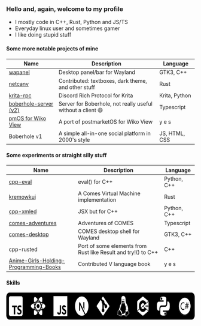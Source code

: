 ### Hello and, again, welcome to my profile

- I mostly code in C++, Rust, Python and JS/TS
- Everyday linux user and sometimes gamer
- I like doing stupid stuff

#### Some more notable projects of mine

|Name|Description|Language|
|----|-----------|--------|
|[wapanel](https://github.com/Firstbober/wapanel)|Desktop panel/bar for Wayland|GTK3, C++|
|[netcanv](https://github.com/liquidev/netcanv)|Contributed: textboxes, dark theme, and other stuff|Rust|
|[krita-rpc](https://github.com/Firstbober/krita-rpc)|Discord Rich Protocol for Krita|Krita, Python|
|[boberhole-server (v2)](https://github.com/Firstbober/boberhole-server)|Server for Boberhole, not really useful without a client 😄|Typescript|
|[pmOS for Wiko View](https://wiki.postmarketos.org/wiki/Wiko_View_(wiko-v12bnlite))| A port of postmarketOS for Wiko View| y e s |
|Boberhole v1|A simple all-in-one social platform in 2000's style|JS, HTML, CSS|

#### Some experiments or straight silly stuff

|Name|Description|Language|
|----|-----------|--------|
|[cpp-eval](https://github.com/Firstbober/cpp-eval)|eval() for C++|Python, C++|
|[kremowkuj](https://github.com/Firstbober/kremowkuj)|A Comes Virtual Machine implementation|Rust|
|[cpp-xmled](https://github.com/Firstbober/cppxmled)|JSX but for C++|Python, C++|
|[comes-adventures](https://github.com/comes-group/comes-adventures)|Adventures of COMES|Typescript|
|[comes-desktop](https://github.com/comes-group/desktop)|COMES desktop shell for Wayland|GTK3, C++|
|cpp-rusted|Port of some elements from Rust like Result and try!() to C++|C++|
|[Anime-Girls-Holding-Programming-Books](https://github.com/cat-milk/Anime-Girls-Holding-Programming-Books)|Contributed V language book| y e s |

#### Skills

<img align="left" height="72px" src="./logos.svg">
<br />

<!--
**Firstbober/Firstbober** is a ✨ _special_ ✨ repository because its `README.md` (this file) appears on your GitHub profile.

Here are some ideas to get you started:

- 🔭 I’m currently working on ...
- 🌱 I’m currently learning ...
- 👯 I’m looking to collaborate on ...
- 🤔 I’m looking for help with ...
- 💬 Ask me about ...
- 📫 How to reach me: ...
- 😄 Pronouns: ...
- ⚡ Fun fact: ...
-->
